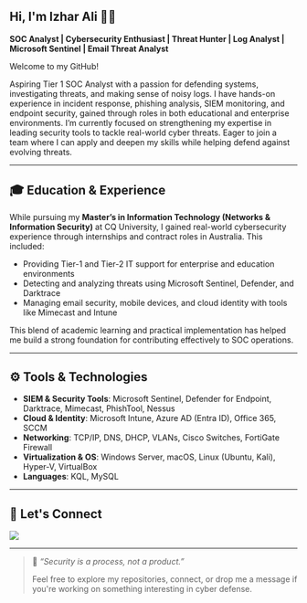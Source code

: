 ##  Hi, I'm Izhar Ali 🕵️‍♂️

**SOC Analyst | Cybersecurity Enthusiast | Threat Hunter |  Log Analyst | Microsoft Sentinel | Email Threat Analyst**

Welcome to my GitHub!

Aspiring Tier 1 SOC Analyst with a passion for defending systems, investigating threats, and making sense of noisy logs. I have hands-on experience in incident response, phishing analysis, SIEM monitoring, and endpoint security, gained through roles in both educational and enterprise environments. I’m currently focused on strengthening my expertise in leading security tools to tackle real-world cyber threats. Eager to join a team where I can apply and deepen my skills while helping defend against evolving threats.

---
## 🎓 Education & Experience

While pursuing my **Master’s in Information Technology (Networks & Information Security)** at CQ University, I gained real-world cybersecurity experience through internships and contract roles in Australia. This included:

- Providing Tier-1 and Tier-2 IT support for enterprise and education environments  
- Detecting and analyzing threats using Microsoft Sentinel, Defender, and Darktrace  
- Managing email security, mobile devices, and cloud identity with tools like Mimecast and Intune  

This blend of academic learning and practical implementation has helped me build a strong foundation for contributing effectively to SOC operations.

---

## ⚙️ Tools & Technologies

- **SIEM & Security Tools**: Microsoft Sentinel, Defender for Endpoint, Darktrace, Mimecast, PhishTool, Nessus  
- **Cloud & Identity**: Microsoft Intune, Azure AD (Entra ID), Office 365, SCCM  
- **Networking**: TCP/IP, DNS, DHCP, VLANs, Cisco Switches, FortiGate Firewall  
- **Virtualization & OS**: Windows Server, macOS, Linux (Ubuntu, Kali), Hyper-V, VirtualBox  
- **Languages**: KQL, MySQL  

---

## 🤝 Let's Connect

<a href="https://www.linkedin.com/in/izharali246/"><img src="https://img.shields.io/badge/-LinkedIn-0072b1?&style=for-the-badge&logo=linkedin&logoColor=white" /></a> 

---



> 💬 _“Security is a process, not a product.”_  
> 
> Feel free to explore my repositories, connect, or drop me a message if you're working on something interesting in cyber defense.
